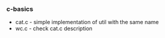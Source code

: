### c-basics

- cat.c - simple implementation of util with the same name
- wc.c - check cat.c description
